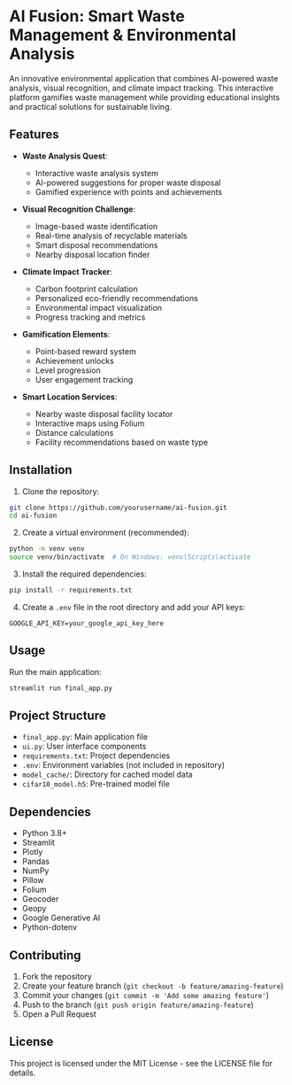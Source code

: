 # AI Fusion: Smart Waste Management & Environmental Analysis

An innovative environmental application that combines AI-powered waste analysis, visual recognition, and climate impact tracking. This interactive platform gamifies waste management while providing educational insights and practical solutions for sustainable living.

## Features

- **Waste Analysis Quest**: 
  - Interactive waste analysis system
  - AI-powered suggestions for proper waste disposal
  - Gamified experience with points and achievements

- **Visual Recognition Challenge**:
  - Image-based waste identification
  - Real-time analysis of recyclable materials
  - Smart disposal recommendations
  - Nearby disposal location finder

- **Climate Impact Tracker**:
  - Carbon footprint calculation
  - Personalized eco-friendly recommendations
  - Environmental impact visualization
  - Progress tracking and metrics

- **Gamification Elements**:
  - Point-based reward system
  - Achievement unlocks
  - Level progression
  - User engagement tracking

- **Smart Location Services**:
  - Nearby waste disposal facility locator
  - Interactive maps using Folium
  - Distance calculations
  - Facility recommendations based on waste type

## Installation

1. Clone the repository:
```bash
git clone https://github.com/yourusername/ai-fusion.git
cd ai-fusion
```

2. Create a virtual environment (recommended):
```bash
python -m venv venv
source venv/bin/activate  # On Windows: venv\Scripts\activate
```

3. Install the required dependencies:
```bash
pip install -r requirements.txt
```

4. Create a `.env` file in the root directory and add your API keys:
```
GOOGLE_API_KEY=your_google_api_key_here
```

## Usage

Run the main application:
```bash
streamlit run final_app.py
```

## Project Structure

- `final_app.py`: Main application file
- `ui.py`: User interface components
- `requirements.txt`: Project dependencies
- `.env`: Environment variables (not included in repository)
- `model_cache/`: Directory for cached model data
- `cifar10_model.h5`: Pre-trained model file

## Dependencies

- Python 3.8+
- Streamlit
- Plotly
- Pandas
- NumPy
- Pillow
- Folium
- Geocoder
- Geopy
- Google Generative AI
- Python-dotenv

## Contributing

1. Fork the repository
2. Create your feature branch (`git checkout -b feature/amazing-feature`)
3. Commit your changes (`git commit -m 'Add some amazing feature'`)
4. Push to the branch (`git push origin feature/amazing-feature`)
5. Open a Pull Request

## License

This project is licensed under the MIT License - see the LICENSE file for details.
